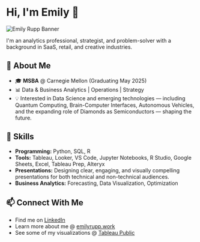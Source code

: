 <!--
**3milyR/3milyR** is a ✨ _special_ ✨ repository because its `README.md` (this file) appears on your GitHub profile.

Here are some ideas to get you started:

- 🔭 I’m currently working on ...
- 🌱 I’m currently learning ...
- 👯 I’m looking to collaborate on ...
- 🤔 I’m looking for help with ...
- 💬 Ask me about ...
- 📫 How to reach me: ...
- 😄 Pronouns: ...
- ⚡ Fun fact: ...
-->
# Hi, I'm Emily 👋  

![Emily Rupp Banner](https://raw.githubusercontent.com/3milyR/3milyR/main/banner.png)

I'm an analytics professional, strategist, and problem-solver with a background in SaaS, retail, and creative industries.   

## 🚀 About Me  
- 🎓 **MSBA** @ Carnegie Mellon (Graduating May 2025)  
- 📊 Data & Business Analytics | Operations | Strategy  
- 💡 Interested in Data Science and emerging technologies — including Quantum Computing, Brain-Computer Interfaces, Autonomous Vehicles, and the expanding role of Diamonds as Semiconductors — shaping the future.  

## 🔧 Skills  
- **Programming:** Python, SQL, R  
- **Tools:** Tableau, Looker, VS Code, Jupyter Notebooks, R Studio, Google Sheets, Excel, Tableau Prep, Alteryx  
- **Presentations:** Designing clear, engaging, and visually compelling presentations for both technical and non-technical audiences.  
- **Business Analytics:** Forecasting, Data Visualization, Optimization  

## 📫 Connect With Me  
- Find me on [LinkedIn](https://linkedin.com/in/emilyrupp)  
- Learn more about me @ [emilyrupp.work](https://emilyrupp.work)  
- See some of my visualizations @ [Tableau Public](https://public.tableau.com/app/profile/3milyr/vizzes)  
